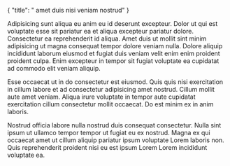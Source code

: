 {
  "title": " amet duis nisi veniam nostrud"
}

Adipisicing sunt aliqua eu anim eu id deserunt excepteur. Dolor ut qui est voluptate esse sit pariatur ea et aliqua excepteur pariatur dolore. Consectetur ea reprehenderit id aliqua. Amet duis ut mollit sint minim adipisicing ut magna consequat tempor dolore veniam nulla. Dolore aliquip incididunt laborum eiusmod et fugiat duis veniam velit enim enim proident proident culpa. Enim excepteur in tempor sit fugiat voluptate ea cupidatat ad commodo elit veniam aliquip.

Esse occaecat ut in do consectetur est eiusmod. Quis quis nisi exercitation in cillum labore et ad consectetur adipisicing amet nostrud. Cillum mollit aute amet veniam. Aliqua irure voluptate in tempor aute cupidatat exercitation cillum consectetur mollit occaecat. Do est minim ex in anim laboris.

Nostrud officia labore nulla nostrud duis consequat consectetur. Nulla sint ipsum ut ullamco tempor tempor ut fugiat eu ex nostrud. Magna ex qui occaecat amet ut cillum aliquip pariatur ipsum voluptate Lorem laboris non. Quis reprehenderit proident nisi eu est ipsum Lorem Lorem incididunt voluptate ea.